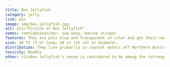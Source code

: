 ```yaml
---
title: Box Jellyfish
category: jelly
link: box
image: img/box-jellyfish.jpg
alt: alt="Picture of Box Jellyfish"
names: <em>Cubozoa</em>, sea wasp, marine stinger
features: They are pale blue and transparent in color and get their name from the cube-like shape of their bell. Up to 15 tentacles grow from each corner of the bell and can reach 10 feet (3 meters) in length. Each tentacle has about 5,000 stinging cells, which are triggered not by touch but by the presence of a chemical on the outer layer of its prey.
size: 10 ft (3 m) long; 10 in (25 cm) in diameter.
distribution: They live primarily in coastal waters off Northern Australia and throughout the Indo-Pacific.
toxicity: Deadly
other: <li>Box Jellyfish's venom is considered to be among the <strong>most deadly in the world</strong>, containing toxins that attack the heart, nervous system, and skin cells. It is so overpoweringly painful, human victims have been known to go into shock and drown or die of heart failure before even reaching shore. Survivors can experience considerable pain for weeks and often have significant scarring where the tentacles made contact.</li><li>Box jellies are highly advanced among jellyfish. <strong>They can move</strong> (instead of just drift); they can jet at up to four knots through the water.</li><li><strong>They have eyes too!</strong> They are grouped in clusters of six on the four sides of their bell. Each cluster includes a pair of eyes with a sophisticated lens, retina, iris and cornea, although without a central nervous system, scientists aren’t sure how they process what they see.</li>
---
```

